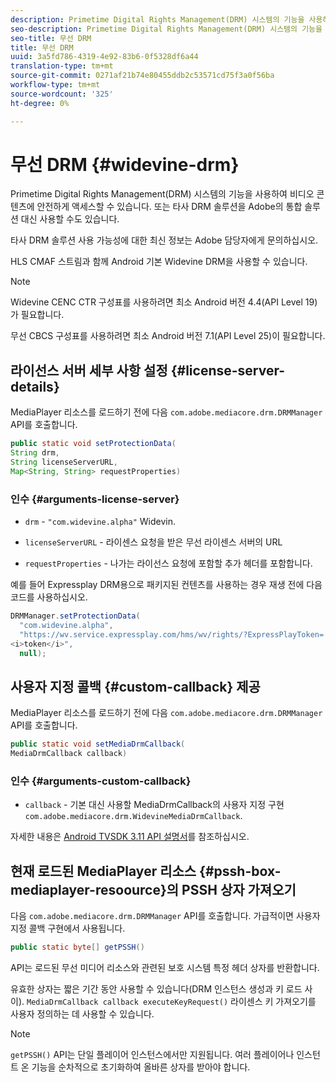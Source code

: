 ```yaml
---
description: Primetime Digital Rights Management(DRM) 시스템의 기능을 사용하여 비디오 콘텐츠에 안전하게 액세스할 수 있습니다. 또는 타사 DRM 솔루션을 Adobe의 통합 솔루션 대신 사용할 수도 있습니다.
seo-description: Primetime Digital Rights Management(DRM) 시스템의 기능을 사용하여 비디오 콘텐츠에 안전하게 액세스할 수 있습니다. 또는 타사 DRM 솔루션을 Adobe의 통합 솔루션 대신 사용할 수도 있습니다.
seo-title: 무선 DRM
title: 무선 DRM
uuid: 3a5fd786-4319-4e92-83b6-0f5328df6a44
translation-type: tm+mt
source-git-commit: 0271af21b74e80455ddb2c53571cd75f3a0f56ba
workflow-type: tm+mt
source-wordcount: '325'
ht-degree: 0%

---
```



# 무선 DRM {#widevine-drm}

Primetime Digital Rights Management(DRM) 시스템의 기능을 사용하여 비디오 콘텐츠에 안전하게 액세스할 수 있습니다. 또는 타사 DRM 솔루션을 Adobe의 통합 솔루션 대신 사용할 수도 있습니다.

타사 DRM 솔루션 사용 가능성에 대한 최신 정보는 Adobe 담당자에게 문의하십시오.

<!--<a id="section_1385440013EF4A9AA45B6AC98919E662"></a>-->

HLS CMAF 스트림과 함께 Android 기본 Widevine DRM을 사용할 수 있습니다.

>[!NOTE]
>
> Widevine CENC CTR 구성표를 사용하려면 최소 Android 버전 4.4(API Level 19)가 필요합니다.
>
> 무선 CBCS 구성표를 사용하려면 최소 Android 버전 7.1(API Level 25)이 필요합니다.

## 라이선스 서버 세부 사항 설정 {#license-server-details}

MediaPlayer 리소스를 로드하기 전에 다음 `com.adobe.mediacore.drm.DRMManager` API를 호출합니다.

```java
public static void setProtectionData(
String drm,
String licenseServerURL,
Map<String, String> requestProperties)
```

### 인수 {#arguments-license-server}

* `drm` -  `"com.widevine.alpha"` Widevin.

* `licenseServerURL` - 라이센스 요청을 받은 무선 라이센스 서버의 URL

* `requestProperties` - 나가는 라이선스 요청에 포함할 추가 헤더를 포함합니다.

예를 들어 Expressplay DRM용으로 패키지된 컨텐츠를 사용하는 경우 재생 전에 다음 코드를 사용하십시오.

```java
DRMManager.setProtectionData(
  "com.widevine.alpha",  
  "https://wv.service.expressplay.com/hms/wv/rights/?ExpressPlayToken= 
<i>token</i>",  
  null);
```

## 사용자 지정 콜백 {#custom-callback} 제공

MediaPlayer 리소스를 로드하기 전에 다음 `com.adobe.mediacore.drm.DRMManager` API를 호출합니다.

```java
public static void setMediaDrmCallback(
MediaDrmCallback callback)
```

### 인수 {#arguments-custom-callback}

* `callback` - 기본 대신 사용할 MediaDrmCallback의 사용자 지정 구현 `com.adobe.mediacore.drm.WidevineMediaDrmCallback`.

자세한 내용은 [Android TVSDK 3.11 API 설명서](https://help.adobe.com/en_US/primetime/api/psdk/javadoc3.11/index.html)를 참조하십시오.

## 현재 로드된 MediaPlayer 리소스 {#pssh-box-mediaplayer-resoource}의 PSSH 상자 가져오기

다음 `com.adobe.mediacore.drm.DRMManager` API를 호출합니다. 가급적이면 사용자 지정 콜백 구현에서 사용됩니다.

```java
public static byte[] getPSSH()
```

API는 로드된 무선 미디어 리소스와 관련된 보호 시스템 특정 헤더 상자를 반환합니다.

유효한 상자는 짧은 기간 동안 사용할 수 있습니다(DRM 인스턴스 생성과 키 로드 사이). `MediaDrmCallback callback executeKeyRequest()` 라이센스 키 가져오기를 사용자 정의하는 데 사용할 수 있습니다.

>[!NOTE]
>
> `getPSSH()` API는 단일 플레이어 인스턴스에서만 지원됩니다. 여러 플레이어나 인스턴트 온 기능을 순차적으로 초기화하여 올바른 상자를 받아야 합니다.
